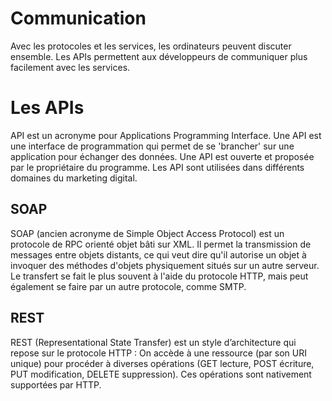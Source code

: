 # Communication

Avec les protocoles et les services, les ordinateurs peuvent discuter ensemble. Les APIs permettent aux développeurs de communiquer plus facilement avec les services.

# Les APIs

API est un acronyme pour Applications Programming Interface. Une API est une interface de programmation qui permet de se 'brancher' sur une application pour échanger des données. Une API est ouverte et proposée par le propriétaire du programme. Les API sont utilisées dans différents domaines du marketing digital.

## SOAP

SOAP (ancien acronyme de Simple Object Access Protocol) est un protocole de RPC orienté objet bâti sur XML. Il permet la transmission de messages entre objets distants, ce qui veut dire qu'il autorise un objet à invoquer des méthodes d'objets physiquement situés sur un autre serveur. Le transfert se fait le plus souvent à l'aide du protocole HTTP, mais peut également se faire par un autre protocole, comme SMTP.


## REST

REST (Representational State Transfer) est un style d’architecture qui repose sur le protocole HTTP : On accède à une ressource (par son URI unique) pour procéder à diverses opérations (GET lecture, POST écriture, PUT modification, DELETE suppression). Ces opérations sont nativement supportées par HTTP.
